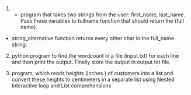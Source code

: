 1. * program that takes two strings from the user: first_name, last_name. Pass these variables to fullname function that should return the (full name).
* string_alternative function returns  every other char in the full_name string.

2. python program to find the wordcount in a file (input.txt) for each line and then print the output. Finally store the output in output.txt file.

3.  program, which reads heights (inches.) of customers into a list and convert these
heights to centimeters in a separate list using Nested Interactive loop and List comprehensions